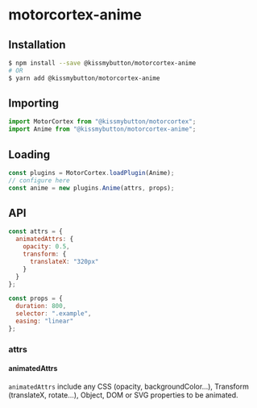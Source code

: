 # motorcortex-anime

## Installation

```bash
$ npm install --save @kissmybutton/motorcortex-anime
# OR
$ yarn add @kissmybutton/motorcortex-anime
```

## Importing

```javascript
import MotorCortex from "@kissmybutton/motorcortex";
import Anime from "@kissmybutton/motorcortex-anime";
```

## Loading

```javascript
const plugins = MotorCortex.loadPlugin(Anime);
// configure here
const anime = new plugins.Anime(attrs, props);
```

## API

```javascript
const attrs = {
  animatedAttrs: {
    opacity: 0.5,
    transform: {
      translateX: "320px"
    }
  }
};

const props = {
  duration: 800,
  selector: ".example",
  easing: "linear"
};
```

### attrs

#### animatedAttrs

`animatedAttrs` include any CSS (opacity, backgroundColor...), Transform (translateX, rotate...), Object, DOM or SVG properties to be animated.
